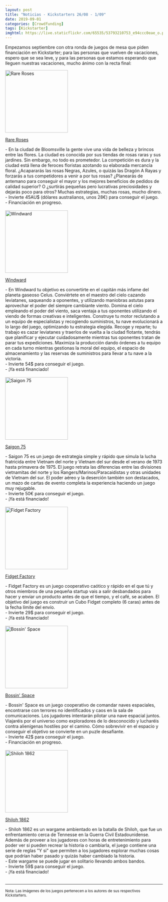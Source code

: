 ```yaml
---
layout: post
title: "Noticias - Kickstarters 26/08 - 1/09"
date: 2019-09-01
categories: [Crowdfunding]
tags: [Kickstarter]
imghtml: https://live.staticflickr.com/65535/53793210753_e94ccc0eae_o.png
---
```


Empezamos septiembre con otra ronda de juegos de mesa que piden financiación en 
Kickstarter; para las personas que vuelven de vacaciones, espero que se sea 
leve, y para las personas que estamos esperando que lleguen nuestras 
vacaciones, mucho ánimo con la recta final:

<div class="row">
    <div class="col-md-3">
        <img width="200" height="200"
            src="https://ksr-ugc.imgix.net/assets/026/249/227/032b8f2f07df3d1a51db4b0a86cce45d_original.png?ixlib=rb-2.1.0&w=680&fit=max&v=1566730123&auto=format&gif-q=50&lossless=true&s=b8a7c3fbfab0b932ef53d7abbac75bf4"
            class="img-thumbnail" alt="Rare Roses">
    </div>
    <div class="col-md-9">
        <p>
            <a target="_blank" 
                href="https://www.kickstarter.com/projects/cravonstudios/rare-roses-interactive-market-management-game?ref=mazmorreoensolitario">
            Rare Roses
            </a>
        </p>
           - En la ciudad de Bloomsville la gente vive una vida de belleza y
             brincos entre las flores. La ciudad es conocida por sus tiendas de
             rosas raras y sus jardines. Sin embargo, no todo es prometedor. La
             competición es dura y la ciudad está llena de feroces floristas
             azotando su elaborada mercancía floral. ¿Acapararás las rosas
             Negras, Azules, o quizás las Dragón A Rayas y forzarás a tus
             competidores a venir a por tus rosas? ¿Planearás de antemano para
             conseguir el mayor y los mejores beneficios de pedidos de calidad
             superior? O ¿surtirás pequeñas pero lucrativas preciosidades y
             dejarás poco para otros? Muchas estrategias, muchas rosas, mucho
             dinero. 
           <br>
           - Invierte 45AU$ (dólares australianos, unos 28€) para conseguir el
           juego. 
           <br>
           - Financiación en progreso.
    </div>
</div>
<br>

<div class="row">
    <div class="col-md-3">
        <img width="200" height="200"
            src="https://ksr-ugc.imgix.net/assets/026/262/807/1f4b0e2f8872f6f9a85ea0930ce51c9c_original.jpg?ixlib=rb-2.1.0&w=680&fit=max&v=1566847162&auto=format&gif-q=50&q=92&s=439c99a06bc612632169c0c19bc17f04"
            class="img-thumbnail" alt="Windward">
    </div>
    <div class="col-md-9">
        <p>
            <a target="_blank" 
                href="https://www.kickstarter.com/projects/eldoradogames/windward?rref=mazmorreoensolitario">
            Windward
            </a>
        </p>
            - En Windward tu objetivo es convertirte en el capitán más infame
           del planeta gaseoso Celus. Conviértete en el maestro del cielo
           cazando leviatanes, saqueando a oponentes, y utilizando maniobras
           astutas para aprovechar el poder del siempre cambiante
           viento. Domina el cielo empleando el poder del viento, saca ventaja
           a tus oponentes utilizando el viendo de formas creativas e
           inteligentes. Construye tu motor reclutando a un equipo de
           especialistas y recogiendo suministros, tu nave evolucionará a lo
           largo del juego, optimizando tu estrategia elegida. Recoge y
           reparte; tu trabajo es cazar leviatanes y traerlos de vuelta a la
           ciudad flotante, tendrás que planificar y ejecutar cuidadosamente
           mientras tus oponentes tratan de parar tus expediciones. Maximiza la
           producción dando órdenes a tu equipo en cada turno mientras
           gestionas la moral del equipo, el espacio de almacenamiento y las
           reservas de suministros para llevar a tu nave a la victoria.
           <br>
           - Invierte 54$ para conseguir el juego. 
           <br>
           - ¡Ya está financiado!
    </div>
</div>
<br>

<div class="row">
    <div class="col-md-3">
        <img width="200" height="200"
            src="https://ksr-ugc.imgix.net/assets/026/234/563/ce048d7832140f497a131079c5001cec_original.jpg?ixlib=rb-2.1.0&w=680&fit=max&v=1566572916&auto=format&gif-q=50&q=92&s=f621f5a77e33392f3c1a05c2e7270b28"
            class="img-thumbnail" alt="Saigon 75">
    </div>
    <div class="col-md-9">
        <p>
            <a target="_blank" 
                href="https://www.kickstarter.com/projects/483438961/saigon-75?ref=mazmorreoensolitario">
            Saigon 75
            </a>
        </p>
            - Saigon 75 es un juego de estrategia simple y rápido que simula la
           lucha fratricida entre Vietnam del norte y Vietnam del sur desde el
           verano de 1973 hasta primavera de 1975. El juego retrata las
           diferencias entre las divisiones vietnamitas del norte y los
           Rangers/Marinos/Paracaidistas y otras unidades de Vietnam del
           sur. El poder aéreo y la deserción también son destacados, un mazo
           de cartas de evento completa la experiencia haciendo un juego muy
           rejugable. 
           <br>
           - Invierte 50€ para conseguir el juego. 
           <br>
           - ¡Ya está financiado!
    </div>
</div>
<br>

<div class="row">
    <div class="col-md-3">
        <img width="200" height="200"
            src="https://ksr-ugc.imgix.net/assets/026/266/717/74449a09a28b8b2d6eb38e7d98a300ef_original.jpg?ixlib=rb-2.1.0&w=680&fit=max&v=1566876339&auto=format&gif-q=50&q=92&s=0314c2f5df533b845c07fd6e23b608b1"
            class="img-thumbnail" alt="Fidget Factory">
    </div>
    <div class="col-md-9">
        <p>
            <a target="_blank" 
                href="https://www.kickstarter.com/projects/antsylabs/fidget-factory-party-game-from-the-inventors-of-fidget-cube?ref=mazmorreoensolitario">
            Fidget Factory
            </a>
        </p>
            - Fidget Factory es un juego cooperativo caótico y rápido en el que
           tú y otros miembros de una pequeña startup vais a salir desbandados
           para hacer y enviar un producto antes de que el tiempo, y el café,
           se acaben. El objetivo del juego es construir un Cubo Fidget
           completo (6 caras) antes de la fecha límite del envío.
           <br>
           - Invierte 29$ para conseguir el juego. 
           <br>
           - ¡Ya está financiado!
    </div>
</div>
<br>

<div class="row">
    <div class="col-md-3">
        <img width="200" height="200"
            src="https://ksr-ugc.imgix.net/assets/026/274/168/96790002d6467d87458edbff1544be7f_original.png?ixlib=rb-2.1.0&w=680&fit=max&v=1566929585&auto=format&gif-q=50&lossless=true&s=164772396a4497108981654598f2a0b7"
            class="img-thumbnail" alt="Bossin' Space">
    </div>
    <div class="col-md-9">
        <p>
            <a target="_blank" 
                href="https://www.kickstarter.com/projects/timeslug/bossin-space-game-of-spaceship-command?ref=mazmorreoensolitario">
            Bossin' Space
            </a>
        </p>
            - Bossin' Space es un juego cooperativo de comandar naves
           espaciales, encontrarse con terrores no identificados y caos en la
           sala de comunicaciones. Los jugadores intentarán pilotar una nave
           espacial juntos. Viajaréis por el universo como exploradores de lo
           desconocido y lucharéis contra alienígenas hostiles por el
           camino. Cómo sobrevivir en el espacio y conseguir el objetivo se
           convierte en un puzle desafiante.
           <br>
           - Invierte 42$ para conseguir el juego. 
           <br>
           - Financiación en progreso.
    </div>
</div>
<br>

<div class="row">
    <div class="col-md-3">
        <img width="200" height="200"
            src="https://ksr-ugc.imgix.net/assets/026/021/905/86041b7f4a85d48de0de25457b6a8d92_original.jpg?ixlib=rb-2.1.0&w=680&fit=max&v=1564857780&auto=format&gif-q=50&q=92&s=b6c051c6014e6b363d176492cbce06da"
            class="img-thumbnail" alt="Shiloh 1862">
    </div>
    <div class="col-md-9">
        <p>
            <a target="_blank" 
                href="https://www.kickstarter.com/projects/1040417273/shiloh-1862?ref=mazmorreoensolitario">
            Shiloh 1862
            </a>
        </p>
            - Shiloh 1862 es un wargame ambientado en la batalla de Shiloh, que
            fue un enfrentamiento cerca de Tennesse en la Guerra Civil
            Estadounidense. Además de proveer a los jugadores con horas de
            entretenimiento para poder ver si pueden recrear la historia o
            cambiarla, el juego contiene una serie de reglas "Y si" que
            permiten a los jugadores explorar muchas cosas que podrían haber
            pasado y quizás haber cambiado la historia.
            <br>
            - Este wargame se puede jugar en solitario llevando ambos bandos.
           <br>
           - Invierte 59$ para conseguir el juego. 
           <br>
           - ¡Ya está financiado!
    </div>
</div>
<br>

<hr>

<small>Nota: Las imágenes de los juegos pertenecen a los autores de sus
respectivos Kickstarters.</small>

